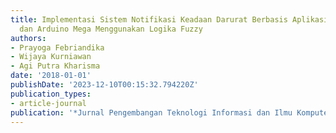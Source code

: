 ```yaml
---
title: Implementasi Sistem Notifikasi Keadaan Darurat Berbasis Aplikasi Mobile Web
  dan Arduino Mega Menggunakan Logika Fuzzy
authors:
- Prayoga Febriandika
- Wijaya Kurniawan
- Agi Putra Kharisma
date: '2018-01-01'
publishDate: '2023-12-10T00:15:32.794220Z'
publication_types:
- article-journal
publication: '*Jurnal Pengembangan Teknologi Informasi dan Ilmu Komputer*'
---
```

